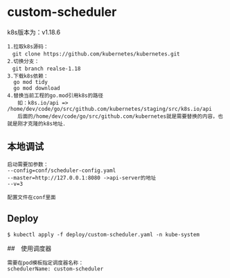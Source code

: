 # custom-scheduler
k8s版本为：v1.18.6
```azure
1.拉取k8s源码：
　git clone https://github.com/kubernetes/kubernetes.git
2.切换分支：
　git branch realse-1.18
3.下载k8s依赖：
  go mod tidy
  go mod download
4.替换当前工程的go.mod引用k8s的路径
　　如：k8s.io/api => /home/dev/code/go/src/github.com/kubernetes/staging/src/k8s.io/api
　　后面的/home/dev/code/go/src/github.com/kubernetes就是需要替换的内容，也就是刚才克隆的k8s地址．
```
## 本地调试
```azure
启动需要加参数：
--config=conf/scheduler-config.yaml
--master=http://127.0.0.1:8080 ->api-server的地址
--v=3

配置文件在conf里面
```

## Deploy

```shell
$ kubectl apply -f deploy/custom-scheduler.yaml -n kube-system
```

##　使用调度器
```azure
需要在pod模板指定调度器名称：
schedulerName: custom-scheduler
```
